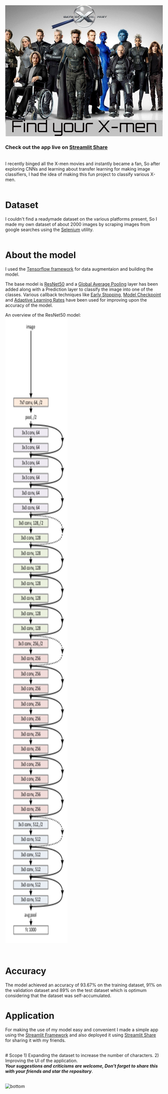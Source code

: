 ![Icon](/icon.png)
</br>

### Check out the app live on [Streamlit Share](https://share.streamlit.io/pranjal198/x-men-classifier/main/app.py)

</br>
I recently binged all the X-men movies and instantly became a fan, So after exploring CNNs and learning about transfer learning for making image classifiers, I had the idea of making this fun project to classify various X-men.
</br>
</br>

# Dataset

I couldn't find a readymade dataset on the various platforms present, So I made my own dataset of about 2000 images by scraping images from google searches using the [Selenium](https://www.selenium.dev/) utility.
</br>
</br>

# About the model
I used the [Tensorflow framework](https://www.tensorflow.org/) for data augmentaion and building the model.

The base model is [ResNet50](https://keras.io/api/applications/resnet/) and a [Global Average Pooling](https://www.tensorflow.org/api_docs/python/tf/keras/layers/GlobalAveragePooling2D) layer has been added along with a Prediction layer to classify the image into one of the classes. Various callback techniques like [Early Stopping](https://www.tensorflow.org/api_docs/python/tf/keras/callbacks/EarlyStopping), [Model Checkpoint](https://keras.io/api/callbacks/model_checkpoint/) and [Adaptive Learning Rates](https://towardsdatascience.com/learning-rate-schedules-and-adaptive-learning-rate-methods-for-deep-learning-2c8f433990d1) have been used for improving upon the accuracy of the model. 

An overview of the ResNet50 model:
</br>
<img src="data-original.png" width="200" height="2000">

</br>

# Accuracy

The model achieved an accuracy of 93.67% on the training dataset, 91% on the validation dataset and 89% on the test dataset which is optimum considering that the dataset was self-accumulated.
</br>

# Application

For making the use of my model easy and convenient I made a simple app using the [Streamlit Framework](https://streamlit.io/) and also deployed it using [Streamlit Share](https://share.streamlit.io/) for sharing it with my friends.

</br>
# Scope
1) Expanding the dataset to increase the number of characters.
2) Improving the UI of the application.

</br>
<strong><em>Your suggestions and criticisms are welcome, Don't forget to share this with your friends and star the repository</em></strong>.

</br>
</br>

![bottom](/bottom.jpg)


